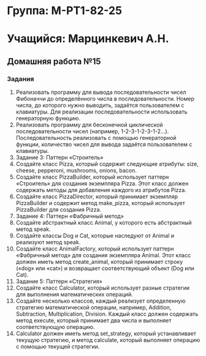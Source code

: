 # Группа: M-PT1-82-25
# Учащийся: Марцинкевич А.Н.
## Домашняя работа №15

### Задания
1. Реализовать программу для вывода 
последовательности чисел Фибоначчи до определённого 
числа в последовательности. Номер числа, до которого нужно 
выводить, задаётся пользователем с клавиатуры. Для 
реализации последовательности использовать генераторную 
функцию. 
2. Реализовать программу для бесконечной циклической 
последовательности чисел (например, 1-2-3-1-2-3-1-2…). 
Последовательность реализовать с помощью генераторной 
функции, количество чисел для вывода задаётся 
пользователем с клавиатуры. 
3. Задание 3: Паттерн «Строитель»
1. Создайте класс Pizza, который содержит следующие 
атрибуты: size, cheese, pepperoni, mushrooms, onions, bacon.
2. Создайте класс PizzaBuilder, который использует паттерн 
«Строитель» для создания экземпляра Pizza. Этот класс 
должен содержать методы для добавления каждого из 
атрибутов Pizza.
3. Создайте класс PizzaDirector, который принимает 
экземпляр PizzaBuilder и содержит метод make_pizza, 
который использует PizzaBuilder для создания Pizza.
4. Задание 4: Паттерн «Фабричный метод»
1. Создайте абстрактный класс Animal, у которого есть 
абстрактный метод speak.
2. Создайте классы Dog и Cat, которые наследуют от Animal и 
реализуют метод speak.
3. Создайте класс AnimalFactory, который использует паттерн 
«Фабричный метод» для создания экземпляра Animal. Этот 
класс должен иметь метод create_animal, который принимает 
строку («dog» или «cat») и возвращает соответствующий 
объект (Dog или Cat).
5. Задание 5: Паттерн «Стратегия»
1. Создайте класс Calculator, который использует разные 
стратегии для выполнения математических операций.
2. Создайте несколько классов, каждый реализует 
определенную стратегию математической операции, 
например, Addition, Subtraction, Multiplication, Division. 
Каждый класс должен содержать метод execute, который 
принимает два числа и выполняет соответствующую 
операцию.
3. Calculator должен иметь метод set_strategy, который 
устанавливает текущую стратегию, и метод calculate, который 
выполняет операцию с помощью текущей стратегии.

